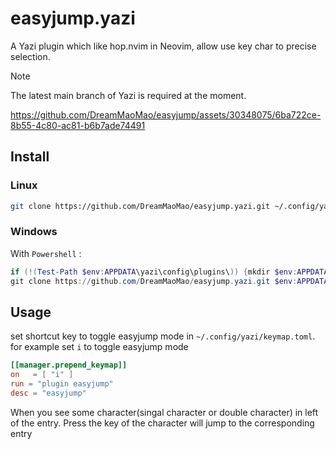 # easyjump.yazi

A Yazi plugin which like hop.nvim in Neovim, allow use key char to precise selection.

> [!NOTE]
> The latest main branch of Yazi is required at the moment.

https://github.com/DreamMaoMao/easyjump/assets/30348075/6ba722ce-8b55-4c80-ac81-b6b7ade74491

## Install

### Linux

```bash
git clone https://github.com/DreamMaoMao/easyjump.yazi.git ~/.config/yazi/plugins/easyjump.yazi
```

### Windows

With `Powershell` :

```powershell
if (!(Test-Path $env:APPDATA\yazi\config\plugins\)) {mkdir $env:APPDATA\yazi\config\plugins\}
git clone https://github.com/DreamMaoMao/easyjump.yazi.git $env:APPDATA\yazi\config\plugins\easyjump.yazi
```

## Usage

set shortcut key to toggle easyjump mode in `~/.config/yazi/keymap.toml`. for example set `i` to toggle easyjump mode

```toml
[[manager.prepend_keymap]]
on   = [ "i" ]
run = "plugin easyjump"
desc = "easyjump"
```

When you see some character(singal character or double character) in left of the entry.
Press the key of the character will jump to the corresponding entry
